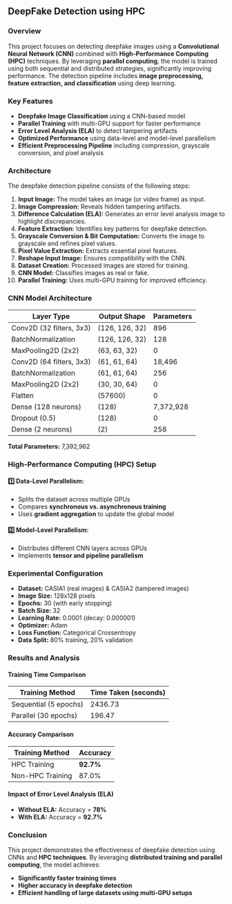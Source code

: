 ## **DeepFake Detection using HPC**

### **Overview**
This project focuses on detecting deepfake images using a **Convolutional Neural Network (CNN)** combined with **High-Performance Computing (HPC)** techniques. By leveraging **parallel computing**, the model is trained using both sequential and distributed strategies, significantly improving performance. The detection pipeline includes **image preprocessing, feature extraction, and classification** using deep learning.

### **Key Features**
- **Deepfake Image Classification** using a CNN-based model
- **Parallel Training** with multi-GPU support for faster performance
- **Error Level Analysis (ELA)** to detect tampering artifacts
- **Optimized Performance** using data-level and model-level parallelism
- **Efficient Preprocessing Pipeline** including compression, grayscale conversion, and pixel analysis

### **Architecture**
The deepfake detection pipeline consists of the following steps:

1. **Input Image:** The model takes an image (or video frame) as input.
2. **Image Compression:** Reveals hidden tampering artifacts.
3. **Difference Calculation (ELA):** Generates an error level analysis image to highlight discrepancies.
4. **Feature Extraction:** Identifies key patterns for deepfake detection.
5. **Grayscale Conversion & Bit Computation:** Converts the image to grayscale and refines pixel values.
6. **Pixel Value Extraction:** Extracts essential pixel features.
7. **Reshape Input Image:** Ensures compatibility with the CNN.
8. **Dataset Creation:** Processed images are stored for training.
9. **CNN Model:** Classifies images as real or fake.
10. **Parallel Training:** Uses multi-GPU training for improved efficiency.

### **CNN Model Architecture**

| Layer Type             | Output Shape      | Parameters |
|------------------------|------------------|------------|
| Conv2D (32 filters, 3x3) | (126, 126, 32) | 896 |
| BatchNormalization     | (126, 126, 32)  | 128 |
| MaxPooling2D (2x2)     | (63, 63, 32)   | 0 |
| Conv2D (64 filters, 3x3) | (61, 61, 64) | 18,496 |
| BatchNormalization     | (61, 61, 64)  | 256 |
| MaxPooling2D (2x2)     | (30, 30, 64)   | 0 |
| Flatten               | (57600)         | 0 |
| Dense (128 neurons)   | (128)          | 7,372,928 |
| Dropout (0.5)        | (128)          | 0 |
| Dense (2 neurons)    | (2)            | 258 |

**Total Parameters:** 7,392,962

### **High-Performance Computing (HPC) Setup**

#### **1️⃣ Data-Level Parallelism:**
- Splits the dataset across multiple GPUs
- Compares **synchronous vs. asynchronous training**
- Uses **gradient aggregation** to update the global model

#### **2️⃣ Model-Level Parallelism:**
- Distributes different CNN layers across GPUs
- Implements **tensor and pipeline parallelism**

### **Experimental Configuration**
- **Dataset:** CASIA1 (real images) & CASIA2 (tampered images)
- **Image Size:** 128x128 pixels
- **Epochs:** 30 (with early stopping)
- **Batch Size:** 32
- **Learning Rate:** 0.0001 (decay: 0.000001)
- **Optimizer:** Adam
- **Loss Function:** Categorical Crossentropy
- **Data Split:** 80% training, 20% validation

### **Results and Analysis**

#### **Training Time Comparison**

| Training Method | Time Taken (seconds) |
|----------------|----------------------|
| Sequential (5 epochs) | 2436.73 |
| Parallel (30 epochs) | 196.47 |

#### **Accuracy Comparison**

| Training Method | Accuracy |
|----------------|----------|
| HPC Training | **92.7%** |
| Non-HPC Training | 87.0% |

#### **Impact of Error Level Analysis (ELA)**
- **Without ELA:** Accuracy = **78%**
- **With ELA:** Accuracy = **92.7%**

### **Conclusion**
This project demonstrates the effectiveness of deepfake detection using CNNs and **HPC techniques**. By leveraging **distributed training and parallel computing**, the model achieves:
- **Significantly faster training times**
- **Higher accuracy in deepfake detection**
- **Efficient handling of large datasets using multi-GPU setups**
